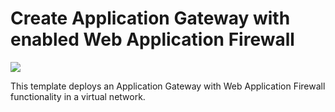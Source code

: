 # Create Application Gateway with enabled Web Application Firewall

<a href="https://portal.azure.com/#create/Microsoft.Template/uri/https%3A%2F%2Fraw.githubusercontent.com%2Fvys99AZBuild%2FAzureAutomation%2Fmaster%2F701-Deploy-Application-Gateway%2Fazuredeploy.json" target="_blank">
   <img src="http://azuredeploy.net/deploybutton.png"/>
</a>

This template deploys an Application Gateway with Web Application Firewall functionality in a virtual network.